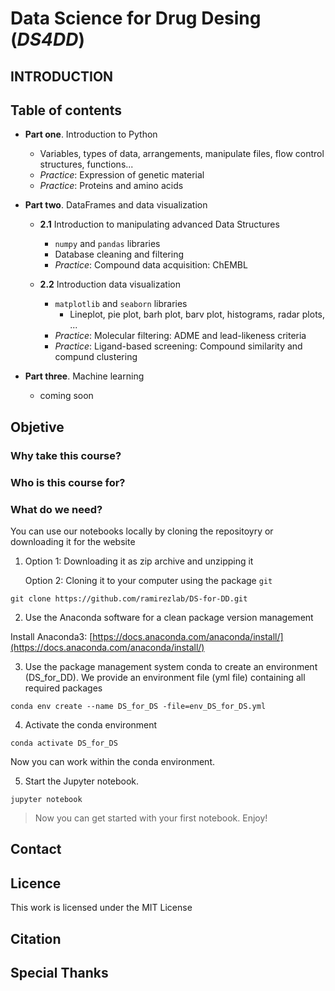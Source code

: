 # Data Science for Drug Desing (_DS4DD_)

## INTRODUCTION

## Table of contents
- **Part one**. Introduction to Python
  - Variables, types of data, arrangements, manipulate files, flow control structures, functions...
  - *Practice*: Expression of genetic material
  - *Practice*: Proteins and amino acids

- **Part two**.  DataFrames and data visualization
  - **2.1** Introduction to manipulating advanced Data Structures
      - `numpy` and `pandas` libraries
      - Database cleaning and filtering 
      - *Practice*: Compound data acquisition: ChEMBL
      
  - **2.2** Introduction data visualization
      - `matplotlib` and `seaborn` libraries
        - Lineplot, pie plot, barh plot, barv plot, histograms, radar plots, ...
      - *Practice*: Molecular filtering: ADME and lead-likeness criteria
      - *Practice*: Ligand-based screening: Compound similarity and compund clustering
- **Part three**. Machine learning
  - coming soon 
       
## Objetive

### Why take this course?

### Who is this course for?

### What do we need?

You can use our notebooks locally by cloning the repositoyry or downloading it for the website

1. Option 1: Downloading it as zip archive and unzipping it

   Option 2: Cloning it to your computer using the package `git`
```console
git clone https://github.com/ramirezlab/DS-for-DD.git
```

2. Use the Anaconda software for a clean package version management

Install Anaconda3: [https://docs.anaconda.com/anaconda/install/](https://docs.anaconda.com/anaconda/install/)

3. Use the package management system conda to create an environment (DS_for_DD). We provide an environment file (yml file) containing all required packages
```console
conda env create --name DS_for_DS -file=env_DS_for_DS.yml
```

4.  Activate the conda environment
```console
conda activate DS_for_DS
```
Now you can work within the conda environment.

5. Start the Jupyter notebook.

```console
jupyter notebook
```

> Now you can get started with your first notebook. Enjoy!

## Contact


## Licence
This work is licensed under the MIT License

## Citation

## Special Thanks


